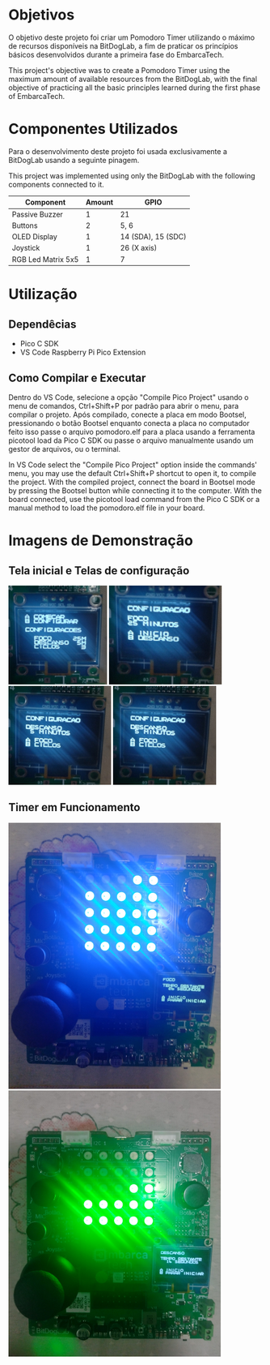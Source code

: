 # Objetivos

O objetivo deste projeto foi criar um Pomodoro Timer utilizando o máximo de recursos disponíveis na BitDogLab, a fim de praticar os princípios básicos desenvolvidos durante a primeira fase do EmbarcaTech.

This project's objective was to create a Pomodoro Timer using the maximum amount of available resources from the BitDogLab, with the final objective of practicing all the basic principles learned during the first phase of EmbarcaTech.

# Componentes Utilizados

Para o desenvolvimento deste projeto foi usada exclusivamente a BitDogLab usando a seguinte pinagem.

This project was implemented using only the BitDogLab with the following components connected to it.

| Component          | Amount | GPIO               |
| ------------------ | ------ | -------------------|
| Passive Buzzer     | 1      | 21                 |
| Buttons            | 2      | 5, 6               |
| OLED Display       | 1      | 14 (SDA), 15 (SDC) |
| Joystick           | 1      | 26 (X axis)        |
| RGB Led Matrix 5x5 | 1      | 7                  |

# Utilização

## Dependêcias

- Pico C SDK
- VS Code Raspberry Pi Pico Extension

## Como Compilar e Executar

Dentro do VS Code, selecione a opção "Compile Pico Project" usando o menu de comandos, Ctrl+Shift+P por padrão para abrir o menu, para compilar o projeto. Após compilado, conecte a placa em modo Bootsel, pressionando o botão Bootsel enquanto conecta a placa no computador feito isso passe o arquivo pomodoro.elf para a placa usando a ferramenta picotool load da Pico C SDK ou passe o arquivo manualmente usando um gestor de arquivos, ou o terminal.

In VS Code select the "Compile Pico Project" option inside the commands' menu, you may use the default Ctrl+Shift+P shortcut to open it, to compile the project. With the compiled project, connect the board in Bootsel mode by pressing the Bootsel button while connecting it to the computer. With the board connected, use the picotool load command from the Pico C SDK or a manual method to load the pomodoro.elf file in your board.

# Imagens de Demonstração

## Tela inicial e Telas de configuração

<p>
    <img src="./assets/tela_inicial.jpg"
         alt="Tela Inicial"
         height=195>
    <img src="./assets/tela_config_1.jpg"
         alt="Tela de Configuração de Foco"
         height=195>
    <img src="./assets/tela_config_2.jpg"
         alt="Tela de Configuração de Descanso"
         height=195>
    <img src="./assets/tela_config_3.jpg"
         alt="Tela de Configuração de Ciclos"
         height=195>
</p>

## Timer em Funcionamento

<p>
    <img src="./assets/funcionamento_1.jpg"
         alt="Tela Inicial"
         width=420>
    <img src="./assets/funcionamento_2.jpg"
         alt="Tela de Configuração de Foco"
         width=420>
</p>